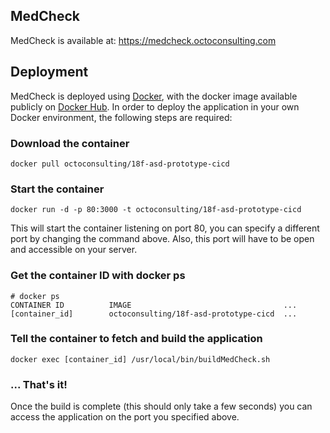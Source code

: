 ## MedCheck
MedCheck is available at: https://medcheck.octoconsulting.com

## Deployment
MedCheck is deployed using [Docker](http://docker.com), with the docker image available publicly on [Docker Hub](https://registry.hub.docker.com/u/octoconsulting/18f-asd-prototype-cicd/). In order to deploy the application in your own Docker environment, the following steps are required:

### Download the container

	docker pull octoconsulting/18f-asd-prototype-cicd

### Start the container
	docker run -d -p 80:3000 -t octoconsulting/18f-asd-prototype-cicd

This will start the container listening on port 80, you can specify a different port by changing the command above. Also, this port will have to be open and accessible on your server.

### Get the container ID with docker ps
	# docker ps
	CONTAINER ID          IMAGE                                  ...
	[container_id]        octoconsulting/18f-asd-prototype-cicd  ...

### Tell the container to fetch and build the application
	docker exec [container_id] /usr/local/bin/buildMedCheck.sh

### ... That's it!
Once the build is complete (this should only take a few seconds) you can access the application on the port you specified above.